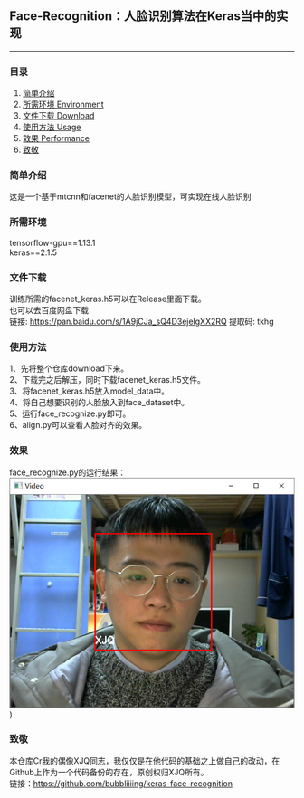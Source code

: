 ## Face-Recognition：人脸识别算法在Keras当中的实现
---

### 目录
1. [简单介绍](#简单介绍)
2. [所需环境 Environment](#所需环境)
3. [文件下载 Download](#文件下载)
4. [使用方法 Usage](#使用方法)
5. [效果 Performance](#Reference)
6. [致敬](#致敬)

### 简单介绍
这是一个基于mtcnn和facenet的人脸识别模型，可实现在线人脸识别

### 所需环境
tensorflow-gpu==1.13.1  
keras==2.1.5  

### 文件下载
训练所需的facenet_keras.h5可以在Release里面下载。  
也可以去百度网盘下载  
链接: https://pan.baidu.com/s/1A9jCJa_sQ4D3ejelgXX2RQ 提取码: tkhg  
### 使用方法
1、先将整个仓库download下来。  
2、下载完之后解压，同时下载facenet_keras.h5文件。  
3、将facenet_keras.h5放入model_data中。  
4、将自己想要识别的人脸放入到face_dataset中。  
5、运行face_recognize.py即可。  
6、align.py可以查看人脸对齐的效果。  
### 效果
face_recognize.py的运行结果：  
![result](/result/result.png))  

### 致敬
本仓库Cr我的偶像XJQ同志，我仅仅是在他代码的基础之上做自己的改动，在Github上作为一个代码备份的存在，原创权归XJQ所有。  
链接：https://github.com/bubbliiiing/keras-face-recognition
